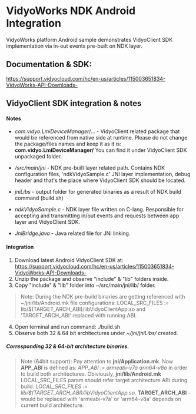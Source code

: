 # VidyoWorks NDK Android Integration
VidyoWorks platform Android sample demonstrates VidyoClient SDK implementation via in-out events pre-built on NDK layer.

## Documentation & SDK:
https://support.vidyocloud.com/hc/en-us/articles/115003651834-VidyoWorks-API-Downloads-

## VidyoClient SDK integration & notes

#### Notes
- *com.vidyo.LmiDeviceManager*/... - VidyoClient related package that would be referenced from native side at runtime.
Please do not change the package/files names and keep it as it is: **com.vidyo.LmiDeviceManager/**
You can find it under VidyoClient SDK unpackaged folder.

- */src/main/jni* - NDK pre-built layer related path. Contains NDK configuration files, 'ndkVidyoSample.c' JNI layer implementation, debug header and that's the place where VidyoClient SDK should be located.

- *jniLibs* - output folder for generated binaries as a result of NDK build command (build.sh)

- *ndkVidyoSample.c* - NDK layer file written on C-lang. Responsible for accepting and transmitting in/out events and requests between app layer and VidyoClient SDK.

- *JniBridge.java* - Java related file for JNI linking.

#### Integration

1. Download latest Android VidyoClient SDK at: https://support.vidyocloud.com/hc/en-us/articles/115003651834-VidyoWorks-API-Downloads-
2. Unzip the package and observe "include" & "lib" folders inside.
3. Copy "include" & "lib" folder into ~/src/main/jni/lib/ folder.
> Note: During the NDK pre-build binaries are getting referenced with ~/jni/lib/Android.mk file configurations:
LOCAL_SRC_FILES := lib/$(TARGET_ARCH_ABI)/libVidyoClientApp.so and 'TARGET_ARCH_ABI' replaced with running ABI.
4. Open terminal and run command: ./build.sh
5. Observe both 32 & 64 bit architectures under *~/jni/jniLibs/* created.


##### Corresponding 32 & 64-bit architecture binaries.

> Note (64bit support): Pay attention to **jni/Application.mk**. Now **APP_ABI** is defined as: *APP_ABI := armeabi-v7a arm64-v8a* in order to build both architectures. Obiviously, **jni/lib/Android.mk** LOCAL_SRC_FILES param should refer target architecture ABI during build: *LOCAL_SRC_FILES := lib/$(TARGET_ARCH_ABI)/libVidyoClientApp.so*.
**TARGET_ARCH_ABI** - would be replaced with 'armeabi-v7a' or 'arm64-v8a' depends on current build architecture.
